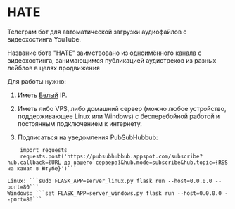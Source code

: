 # HATE

Телеграм бот для автоматической загрузки аудиофайлов с видеохостинга YouTube.

Название бота "HATE" заимствовано из одноимённого канала с видеохостинга, занимающимся публикацией аудиотреков из разных лейблов в целях продвижения

Для работы нужно:

1. Иметь [Белый](https://help.keenetic.com/hc/ru/articles/213965789-%D0%92-%D1%87%D0%B5%D0%BC-%D0%BE%D1%82%D0%BB%D0%B8%D1%87%D0%B8%D0%B5-%D0%B1%D0%B5%D0%BB%D0%BE%D0%B3%D0%BE-%D0%B8-%D1%81%D0%B5%D1%80%D0%BE%D0%B3%D0%BE-IP-%D0%B0%D0%B4%D1%80%D0%B5%D1%81%D0%B0-) IP.

2. Иметь либо VPS, либо домашний сервер (можно любое устройство, поддерживающее Linux или Windows) с бесперебойной работой и постоянным подключением к интернету.

3. Подписаться на уведомления PubSubHubbub:
``` import os
    import requests
    requests.post('https://pubsubhubbub.appspot.com/subscribe?hub.callback={URL до вашего сервера}&hub.mode=subscribe&hub.topic={RSS на канал в Ютубе}')```

Linux: ```sudo FLASK_APP=server_linux.py flask run --host=0.0.0.0 --port=80```
Windows: ```set FLASK_APP=server_windows.py flask run --host=0.0.0.0 --port=80```
